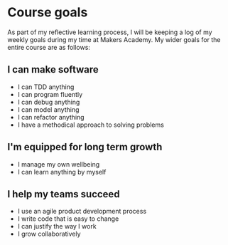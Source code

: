 # Course goals
As part of my reflective learning process, I will be keeping a log of my weekly goals during my time at Makers Academy. My wider goals for the entire course are as follows:

## I can make software

-   I can TDD anything
-   I can program fluently
-   I can debug anything
-   I can model anything
-   I can refactor anything
-   I have a methodical approach to solving problems

## I'm equipped for long term growth

-   I manage my own wellbeing
-   I can learn anything by myself

## I help my teams succeed

-   I use an agile product development process
-   I write code that is easy to change
-   I can justify the way I work
-   I grow collaboratively

